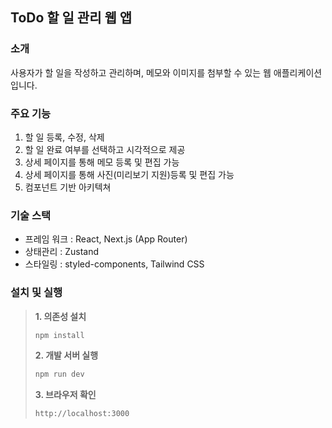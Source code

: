 
## ToDo 할 일 관리 웹 앱


### 소개
사용자가 할 일을 작성하고 관리하며, 메모와 이미지를 첨부할 수 있는 웹 애플리케이션입니다.

### 주요 기능
1. 할 일 등록, 수정, 삭제
2. 할 일 완료 여부를 선택하고 시각적으로 제공
3. 상세 페이지를 통해 메모 등록 및 편집 가능
4. 상세 페이지를 통해 사진(미리보기 지원)등록 및 편집 가능
5. 컴포넌트 기반 아키텍쳐

### 기술 스택
- 프레임 워크 : React, Next.js (App Router)
- 상태관리 : Zustand
- 스타일링 : styled-components, Tailwind CSS

### 설치 및 실행

>**1. 의존성 설치**
>```bash
>npm install
>```
>**2. 개발 서버 실행**
>```bash
>npm run dev
>```
>**3. 브라우저 확인**
>```bash
>http://localhost:3000
>```


